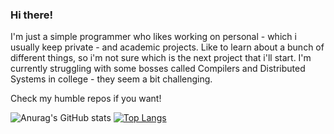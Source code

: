 ### Hi there! 

I'm just a simple programmer who likes working on personal - which i usually keep private - and academic projects.
Like to learn about a bunch of different things, so i'm not sure which is the next project that i'll start.
I'm currently struggling with some bosses called Compilers and Distributed Systems in college - they seem a bit challenging.

Check my humble repos if you want!


<!--
**srSenhor/srSenhor** is a ✨ _special_ ✨ repository because its `README.md` (this file) appears on your GitHub profile.

Here are some ideas to get you started:

- 🔭 I’m currently working on ...
- 🌱 I’m currently learning ...
- 👯 I’m looking to collaborate on ...
- 🤔 I’m looking for help with ...
- 💬 Ask me about ...
- 📫 How to reach me: ...
- 😄 Pronouns: ...
- ⚡ Fun fact: ...
-->
![Anurag's GitHub stats](https://github-readme-stats.vercel.app/api?username=srSenhor&hide=stars&theme=cobalt)
[![Top Langs](https://github-readme-stats.vercel.app/api/top-langs/?username=anuraghazra)](https://github.com/anuraghazra/github-readme-stats)

